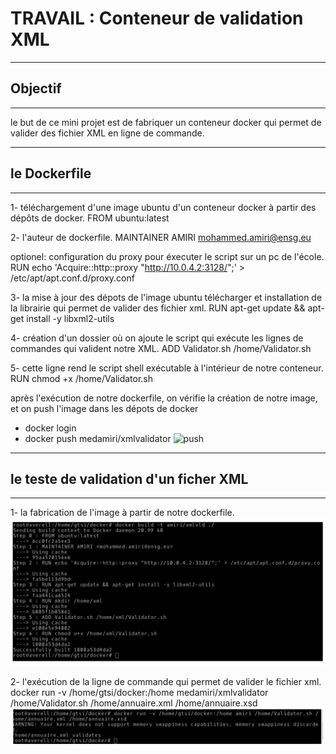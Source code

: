 # TRAVAIL : Conteneur de validation XML
------------
## Objectif
------------
le but de ce mini projet est de fabriquer un conteneur docker qui permet de valider des fichier XML en ligne de commande.

-----------------
## le Dockerfile 
-----------------

1- téléchargement d'une image ubuntu d'un conteneur docker à partir des dépôts de docker.
FROM ubuntu:latest

2- l'auteur de dockerfile.
MAINTAINER  AMIRI <mohammed.amiri@ensg.eu>

optionel: configuration du proxy pour éxecuter le script sur un pc de l'école.
RUN echo 'Acquire::http::proxy "http://10.0.4.2:3128/";' > /etc/apt/apt.conf.d/proxy.conf

3- la mise à jour des dépots de l'image ubuntu télécharger et installation de la librairie qui permet de valider des fichier xml.
RUN apt-get update && apt-get install -y libxml2-utils

4- création d'un dossier où on ajoute le script qui exécute les lignes de commandes qui valident notre XML.
ADD Validator.sh /home/Validator.sh

5- cette ligne rend le script shell exécutable à l'intérieur de notre conteneur.
RUN chmod +x /home/Validator.sh

après l'exécution de notre dockerfile, on vérifie la création de notre image, et on push l'image dans les dépots de docker
- docker login 
- docker push medamiri/xmlvalidator
![push](push.png)
------------------------------------------
## le teste de validation d'un ficher XML
------------------------------------------
 1- la fabrication de l'image à partir de notre dockerfile.
 ![build](build.png)

 2- l'exécution de la ligne de commande qui permet de valider le fichier xml.
docker run -v /home/gtsi/docker:/home medamiri/xmlvalidator /home/Validator.sh /home/annuaire.xml /home/annuaire.xsd
 ![test](test.png)

